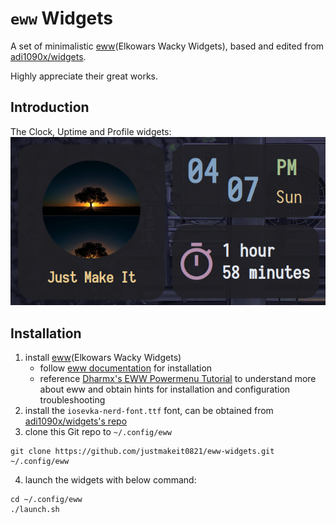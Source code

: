 # `eww` Widgets

A set of minimalistic [eww](https://github.com/elkowar/eww)(Elkowars Wacky Widgets), based and edited from [adi1090x/widgets](https://github.com/adi1090x/widgets).

Highly appreciate their great works.

## Introduction
The Clock, Uptime and Profile widgets:
![Widgets Preview](./widgets_preview.png)

## Installation
1. install [eww](https://github.com/elkowar/eww)(Elkowars Wacky Widgets)
    - follow [eww documentation](https://elkowar.github.io/eww/) for installation
    - reference [Dharmx's EWW Powermenu Tutorial](https://dharmx.is-a.dev/eww-powermenu/) to understand more about eww and obtain hints for installation and configuration troubleshooting
2. install the `iosevka-nerd-font.ttf` font, can be obtained from [adi1090x/widgets's repo](https://github.com/adi1090x/widgets/tree/main/fonts) 
3. clone this Git repo to `~/.config/eww`
```shell
git clone https://github.com/justmakeit0821/eww-widgets.git ~/.config/eww
```
4. launch the widgets with below command:
```shell
cd ~/.config/eww
./launch.sh
```
